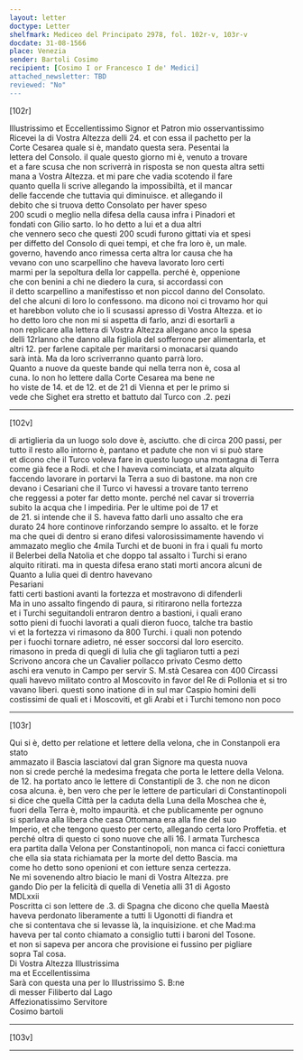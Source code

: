 ```yaml
---
layout: letter
doctype: Letter
shelfmark: Mediceo del Principato 2978, fol. 102r-v, 103r-v
docdate: 31-08-1566
place: Venezia
sender: Bartoli Cosimo
recipient: [Cosimo I or Francesco I de' Medici]
attached_newsletter: TBD
reviewed: "No"
---
```


[102r]  
  
  
Illustrissimo et Eccellentissimo Signor et Patron mio osservantissimo  
Ricevei la di Vostra Altezza delli 24. et con essa il pachetto per la  
Corte Cesarea quale si è, mandato questa sera. Pesentai la  
lettera del Consolo. il quale questo giorno mi è, venuto a trovare  
et a fare scusa che non scriverrà in risposta se non questa altra setti  
mana a Vostra Altezza. et mi pare che vadia scotendo il fare  
quanto quella li scrive allegando la impossibiltà, et il mancar  
delle faccende che tuttavia qui diminuisce. et allegando il  
debito che si truova detto Consolato per haver speso  
200 scudi o meglio nella difesa della causa infra i Pinadori et  
fondati con Gilio sarto. Io ho detto a lui et a dua altri  
che vennero seco che questi 200 scudi furono gittati via et spesi  
per diffetto del Consolo di quei tempi, et che fra loro è, un male.  
governo, havendo anco rimessa certa altra lor causa che ha  
vevano con uno scarpellino che haveva lavorato loro certi  
marmi per la sepoltura della lor cappella. perché è, oppenione  
che con benini a chi ne diedero la cura, si accordassi con  
il detto scarpellino a manifestisso et non piccol danno del Consolato.  
del che alcuni di loro lo confessono. ma dicono noi ci trovamo hor qui  
et harebbon voluto che io li scusassi apresso di Vostra Altezza. et io  
ho detto loro che non mi si aspetta di farlo, anzi di esortarli a  
non replicare alla lettera di Vostra Altezza allegano anco la spesa  
delli 12rlanno che danno alla figliola del sofferrone per alimentarla, et  
altri 12. per farlene capitale per maritarsi o monacarsi quando  
sarà intà. Ma da loro scriverranno quanto parrà loro.  
Quanto a nuove da queste bande qui nella terra non è, cosa al  
cuna. Io non ho lettere dalla Corte Cesarea ma bene ne  
ho viste de 14. et de 12. et de 21 di Vienna et per le primo si  
vede che Sighet era stretto et battuto dal Turco con .2. pezi  
  
---  

[102v]  
  
  
di artiglieria da un luogo solo dove è, asciutto. che di circa 200 passi, per  
tutto il resto allo intorno è, pantano et padute che non vi si può stare  
et dicono che il Turco voleva fare in questo luogo una montagna di Terra  
come già fece a Rodi. et che l haveva cominciata, et alzata alquito  
faccendo lavorare in portarvi la Terra a suo di bastone. ma non cre  
devano i Cesariani che il Turco vi havessi a trovare tanto terreno  
che reggessi a poter far detto monte. perché nel cavar si troverria  
subito la acqua che l impediria. Per le ultime poi de 17 et  
de 21. si intende che il S. haveva fatto darli uno assalto che era  
durato 24 hore continove rinforzando sempre lo assalto. et le forze  
ma che quei di dentro si erano difesi valorosissimamente havendo vi  
ammazato meglio che 4mila Turchi et de buoni in fra i quali fu morto  
il Belerbei della Natolia et che doppo tal assalto i Turchi si erano  
alquito ritirati. ma in questa difesa erano stati morti ancora alcuni de  
Quanto a Iulia quei di dentro havevano  
Pesariani  
fatti certi bastioni avanti la fortezza et mostravono di difenderli  
Ma in uno assalto fingendo di paura, si ritirarono nella fortezza  
et i Turchi seguitandoli entraron dentro a bastioni, i quali erano  
sotto pieni di fuochi lavorati a quali dieron fuoco, talche tra bastio  
vi et la fortezza vi rimasono da 800 Turchi. i quali non potendo  
per i fuochi tornare adietro, né esser soccorsi dal loro esercito.  
rimasono in preda di quegli di Iulia che gli tagliaron tutti a pezi  
Scrivono ancora che un Cavalier pollacco privato Cesmo detto  
aschi era venuto in Campo per servir S. M.stà Cesarea con 400 Circassi  
quali havevo militato contro al Moscovito in favor del Re di Pollonia et si tro  
vavano liberi. questi sono inatione di in sul mar Caspio homini delli  
costissimi de quali et i Moscoviti, et gli Arabi et i Turchi temono non poco  
  
---  

[103r]  
  
  
Qui si è, detto per relatione et lettere della velona, che in Constanpoli era stato  
ammazato il Bascia lasciatovi dal gran Signore ma questa nuova  
non si crede perché la medesima fregata che porta le lettere della Velona.  
de 12. ha portato anco le lettere di Constantipli de 3. che non ne dicon  
cosa alcuna. è, ben vero che per le lettere de particulari di Constantinopoli  
si dice che quella Città per la caduta della Luna della Moschea che è,  
fuori della Terra è, molto impaurità. et che publicamente per ognuno  
si sparlava alla libera che casa Ottomana era alla fine del suo  
Imperio, et che tengono questo per certo, allegando certa loro Proffetia. et  
perché oltra di questo ci sono nuove che alli 16. l armata Turchesca  
era partita dalla Velona per Constantinopoli, non manca ci facci coniettura  
che ella sia stata richiamata per la morte del detto Bascia. ma  
come ho detto sono openioni et con ietture senza certezza.  
Ne mi sovenendo altro biacio le mani di Vostra Altezza. pre  
gando Dio per la felicità di quella di Venetia alli 31 di Agosto  
MDLxxii  
Poscritta ci son lettere de .3. di Spagna che dicono che quella Maestà  
haveva perdonato liberamente a tutti li Ugonotti di fiandra et  
che si contentava che si levasse là, la inquisizione. et che Mad:ma  
haveva per tal conto chiamato a consiglio tutti i baroni del Tosone.  
et non si sapeva per ancora che provisione ei fussino per pigliare  
sopra Tal cosa.  
Di Vostra Altezza Illustrissima  
ma et Eccellentissima  
Sarà con questa una per lo Illustrissimo S. B:ne  
di messer Filiberto dal Lago  
Affezionatissimo Servitore  
Cosimo bartoli  
  
---  

[103v]  
  
  
  
---  

